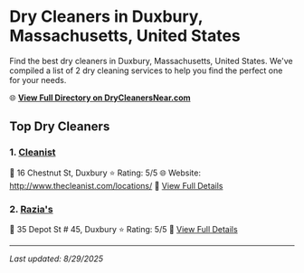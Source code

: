 # Dry Cleaners in Duxbury, Massachusetts, United States

Find the best dry cleaners in Duxbury, Massachusetts, United States. We've compiled a list of 2 dry cleaning services to help you find the perfect one for your needs.

🌐 **[View Full Directory on DryCleanersNear.com](https://drycleanersnear.com/city/US/Massachusetts/Duxbury)**

## Top Dry Cleaners

### 1. [Cleanist](https://drycleanersnear.com/dryCleaner/68819444a2f5b6ba0749a4c9/cleanist)
📍 16 Chestnut St, Duxbury
⭐ Rating: 5/5
🌐 Website: http://www.thecleanist.com/locations/
🔗 [View Full Details](https://drycleanersnear.com/dryCleaner/68819444a2f5b6ba0749a4c9/cleanist)

### 2. [Razia's](https://drycleanersnear.com/dryCleaner/68819459a2f5b6ba0749a572/razia-s)
📍 35 Depot St # 45, Duxbury
⭐ Rating: 5/5
🔗 [View Full Details](https://drycleanersnear.com/dryCleaner/68819459a2f5b6ba0749a572/razia-s)


---

*Last updated: 8/29/2025*
